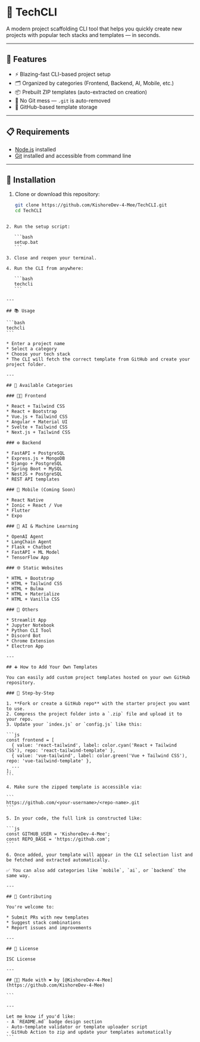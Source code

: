 



# 🧪 TechCLI

A modern project scaffolding CLI tool that helps you quickly create new projects with popular tech stacks and templates — in seconds.

---

## 🚀 Features

- ⚡ Blazing-fast CLI-based project setup
- 🗂️ Organized by categories (Frontend, Backend, AI, Mobile, etc.)
- 📦 Prebuilt ZIP templates (auto-extracted on creation)
- 📁 No Git mess — `.git` is auto-removed
- 🔗 GitHub-based template storage


---

## 📋 Requirements

- [Node.js](https://nodejs.org/) installed
- [Git](https://git-scm.com/) installed and accessible from command line

---

## 🔧 Installation

1. Clone or download this repository:
   ```bash
   git clone https://github.com/KishoreDev-4-Mee/TechCLI.git
   cd TechCLI
````

2. Run the setup script:

   ```bash
   setup.bat
   ```

3. Close and reopen your terminal.

4. Run the CLI from anywhere:

   ```bash
   techcli
   ```

---

## 📚 Usage

```bash
techcli
```

* Enter a project name
* Select a category
* Choose your tech stack
* The CLI will fetch the correct template from GitHub and create your project folder.

---

## 🎨 Available Categories

### 🧑‍💻 Frontend

* React + Tailwind CSS
* React + Bootstrap
* Vue.js + Tailwind CSS
* Angular + Material UI
* Svelte + Tailwind CSS
* Next.js + Tailwind CSS

### ⚙️ Backend

* FastAPI + PostgreSQL
* Express.js + MongoDB
* Django + PostgreSQL
* Spring Boot + MySQL
* NestJS + PostgreSQL
* REST API templates

### 📱 Mobile (Coming Soon)

* React Native
* Ionic + React / Vue
* Flutter
* Expo

### 🤖 AI & Machine Learning

* OpenAI Agent
* LangChain Agent
* Flask + Chatbot
* FastAPI + ML Model
* TensorFlow App

### 🌐 Static Websites

* HTML + Bootstrap
* HTML + Tailwind CSS
* HTML + Bulma
* HTML + Materialize
* HTML + Vanilla CSS

### 🧰 Others

* Streamlit App
* Jupyter Notebook
* Python CLI Tool
* Discord Bot
* Chrome Extension
* Electron App

---

## ➕ How to Add Your Own Templates

You can easily add custom project templates hosted on your own GitHub repository.

### 🔧 Step-by-Step

1. **Fork or create a GitHub repo** with the starter project you want to use.
2. Compress the project folder into a `.zip` file and upload it to your repo.
3. Update your `index.js` or `config.js` like this:

```js
const frontend = [
  { value: 'react-tailwind', label: color.cyan('React + Tailwind CSS'), repo: 'react-tailwind-template' },
  { value: 'vue-tailwind', label: color.green('Vue + Tailwind CSS'), repo: 'vue-tailwind-template' },
  ...
];
```

4. Make sure the zipped template is accessible via:

```
https://github.com/<your-username>/<repo-name>.git
```

5. In your code, the full link is constructed like:

```js
const GITHUB_USER = 'KishoreDev-4-Mee';
const REPO_BASE = 'https://github.com';
```

6. Once added, your template will appear in the CLI selection list and be fetched and extracted automatically.

✅ You can also add categories like `mobile`, `ai`, or `backend` the same way.

---

## 🤝 Contributing

You're welcome to:

* Submit PRs with new templates
* Suggest stack combinations
* Report issues and improvements

---

## 📜 License

ISC License

---

## 👨‍💻 Made with ❤️ by [@KishoreDev-4-Mee](https://github.com/KishoreDev-4-Mee)

```

---

Let me know if you'd like:
- A `README.md` badge design section
- Auto-template validator or template uploader script
- GitHub Action to zip and update your templates automatically
```
